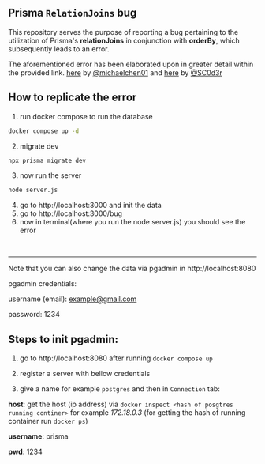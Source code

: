 Prisma `RelationJoins` bug
----
This repository serves the purpose of reporting a bug pertaining to the utilization of Prisma's **relationJoins** in conjunction with **orderBy**, which subsequently leads to an error.

The aforementioned error has been elaborated upon in greater detail within the provided link.
[here](https://github.com/prisma/prisma/issues/22299#issuecomment-1873115529) by [@michaelchen01](https://github.com/michaelchen01) and [here](https://github.com/prisma/prisma/issues/22299#issuecomment-1873417562) by [@SC0d3r](https://github.com/SC0d3r)

How to replicate the error
----
1. run docker compose to run the database
```sh
docker compose up -d
```
2. migrate dev 
```sh
npx prisma migrate dev
```
3. now run the server 
```sh
node server.js
```
4. go to http://localhost:3000 and init the data
5. go to http://localhost:3000/bug
6. now in terminal(where you run the node server.js) you should see the error

<br>

----

Note that you can also change the data via pgadmin in http://localhost:8080

pgadmin credentials:

username (email): example@gmail.com

password: 1234

Steps to init pgadmin:
----
1. go to http://localhost:8080 after running `docker compose up`
2. register a server with bellow credentials

3. give a name for example `postgres` and then in `Connection` tab:

**host**: get the host (ip address) via `docker inspect <hash of posgtres running continer>` for example *172.18.0.3*
(for getting the hash of running container run `docker ps`)

**username**: prisma

**pwd**: 1234